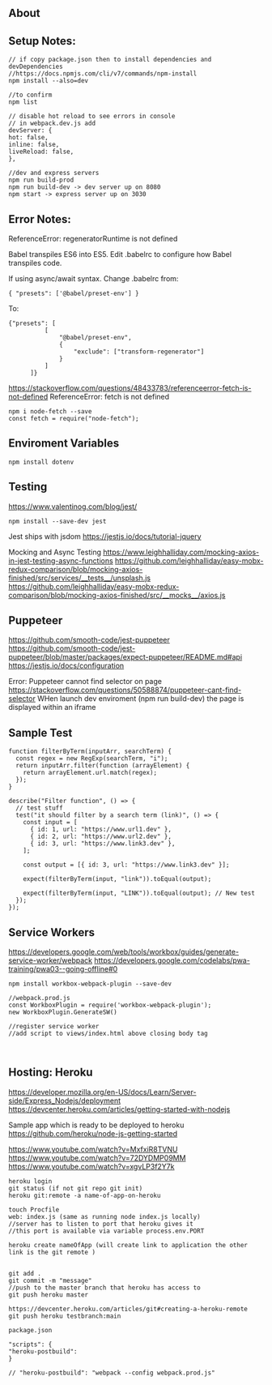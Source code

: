 ## About

## Setup Notes:

```
// if copy package.json then to install dependencies and devDependencies
//https://docs.npmjs.com/cli/v7/commands/npm-install
npm install --also=dev

//to confirm
npm list
```

```
// disable hot reload to see errors in console
// in webpack.dev.js add
devServer: {
hot: false,
inline: false,
liveReload: false,
},
```

```
//dev and express servers
npm run build-prod
npm run build-dev -> dev server up on 8080
npm start -> express server up on 3030
```

## Error Notes:

ReferenceError: regeneratorRuntime is not defined

Babel transpiles ES6 into ES5. Edit .babelrc to configure how Babel transpiles code.

If using async/await syntax. Change .babelrc from:

```
{ "presets": ['@babel/preset-env'] }
```

To:

```
{"presets": [
          [
              "@babel/preset-env",
              {
                  "exclude": ["transform-regenerator"]
              }
          ]
      ]}
```

https://stackoverflow.com/questions/48433783/referenceerror-fetch-is-not-defined
ReferenceError: fetch is not defined

```
npm i node-fetch --save
const fetch = require("node-fetch");
```

## Enviroment Variables

```
npm install dotenv

```

## Testing

https://www.valentinog.com/blog/jest/

```
npm install --save-dev jest
```

Jest ships with jsdom
https://jestjs.io/docs/tutorial-jquery

Mocking and Async Testing
https://www.leighhalliday.com/mocking-axios-in-jest-testing-async-functions
https://github.com/leighhalliday/easy-mobx-redux-comparison/blob/mocking-axios-finished/src/services/__tests__/unsplash.js
https://github.com/leighhalliday/easy-mobx-redux-comparison/blob/mocking-axios-finished/src/__mocks__/axios.js

## Puppeteer

https://github.com/smooth-code/jest-puppeteer
https://github.com/smooth-code/jest-puppeteer/blob/master/packages/expect-puppeteer/README.md#api
https://jestjs.io/docs/configuration

Error: Puppeteer cannot find selector on page
https://stackoverflow.com/questions/50588874/puppeteer-cant-find-selector
WHen launch dev enviroment (npm run build-dev) the page is displayed within an iframe

## Sample Test

```
function filterByTerm(inputArr, searchTerm) {
  const regex = new RegExp(searchTerm, "i");
  return inputArr.filter(function (arrayElement) {
    return arrayElement.url.match(regex);
  });
}

describe("Filter function", () => {
  // test stuff
  test("it should filter by a search term (link)", () => {
    const input = [
      { id: 1, url: "https://www.url1.dev" },
      { id: 2, url: "https://www.url2.dev" },
      { id: 3, url: "https://www.link3.dev" },
    ];

    const output = [{ id: 3, url: "https://www.link3.dev" }];

    expect(filterByTerm(input, "link")).toEqual(output);

    expect(filterByTerm(input, "LINK")).toEqual(output); // New test
  });
});
```

## Service Workers

https://developers.google.com/web/tools/workbox/guides/generate-service-worker/webpack
https://developers.google.com/codelabs/pwa-training/pwa03--going-offline#0

```
npm install workbox-webpack-plugin --save-dev

//webpack.prod.js
const WorkboxPlugin = require('workbox-webpack-plugin');
new WorkboxPlugin.GenerateSW()

//register service worker
//add script to views/index.html above closing body tag



```

## Hosting: Heroku

https://developer.mozilla.org/en-US/docs/Learn/Server-side/Express_Nodejs/deployment
https://devcenter.heroku.com/articles/getting-started-with-nodejs

Sample app which is ready to be deployed to heroku
https://github.com/heroku/node-js-getting-started

https://www.youtube.com/watch?v=MxfxiR8TVNU
https://www.youtube.com/watch?v=72DYDMP09MM
https://www.youtube.com/watch?v=xgvLP3f2Y7k

```
heroku login
git status (if not git repo git init)
heroku git:remote -a name-of-app-on-heroku

touch Procfile
web: index.js (same as running node index.js locally)
//server has to listen to port that heroku gives it
//this port is available via variable process.env.PORT

heroku create nameOfApp (will create link to application the other link is the git remote )


git add .
git commit -m "message"
//push to the master branch that heroku has access to
git push heroku master

https://devcenter.heroku.com/articles/git#creating-a-heroku-remote
git push heroku testbranch:main
```

```
package.json

"scripts": {
"heroku-postbuild":
}
```

    // "heroku-postbuild": "webpack --config webpack.prod.js"
